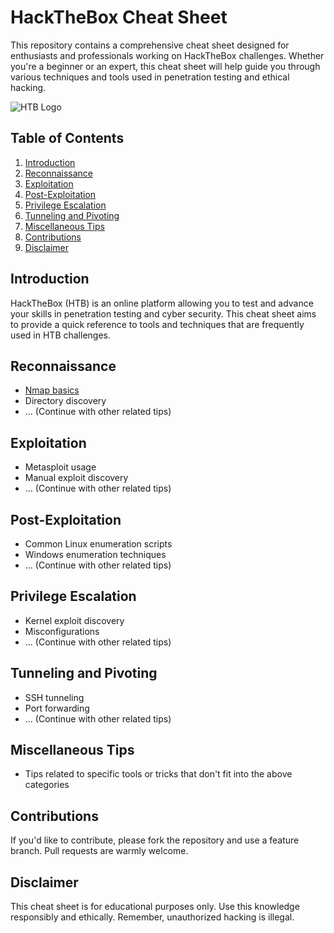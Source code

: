 # HackTheBox Cheat Sheet

This repository contains a comprehensive cheat sheet designed for enthusiasts and professionals working on HackTheBox challenges. Whether you're a beginner or an expert, this cheat sheet will help guide you through various techniques and tools used in penetration testing and ethical hacking.

![HTB Logo](https://github.com/ibyf0r3ns1cs/HTB/assets/50079464/606a7e63-6a28-49c0-b752-8b7d85b714e1)


## Table of Contents

1. [Introduction](#introduction)
2. [Reconnaissance](#reconnaissance)
3. [Exploitation](#exploitation)
4. [Post-Exploitation](#post-exploitation)
5. [Privilege Escalation](#privilege-escalation)
6. [Tunneling and Pivoting](#tunneling-and-pivoting)
7. [Miscellaneous Tips](#miscellaneous-tips)
8. [Contributions](#contributions)
9. [Disclaimer](#disclaimer)

## Introduction

HackTheBox (HTB) is an online platform allowing you to test and advance your skills in penetration testing and cyber security. This cheat sheet aims to provide a quick reference to tools and techniques that are frequently used in HTB challenges.

## Reconnaissance

- [Nmap basics](nmap.md)
- Directory discovery
- ... (Continue with other related tips)

## Exploitation

- Metasploit usage
- Manual exploit discovery
- ... (Continue with other related tips)

## Post-Exploitation

- Common Linux enumeration scripts
- Windows enumeration techniques
- ... (Continue with other related tips)

## Privilege Escalation

- Kernel exploit discovery
- Misconfigurations
- ... (Continue with other related tips)

## Tunneling and Pivoting

- SSH tunneling
- Port forwarding
- ... (Continue with other related tips)

## Miscellaneous Tips

- Tips related to specific tools or tricks that don't fit into the above categories

## Contributions

If you'd like to contribute, please fork the repository and use a feature branch. Pull requests are warmly welcome.

## Disclaimer

This cheat sheet is for educational purposes only. Use this knowledge responsibly and ethically. Remember, unauthorized hacking is illegal.
